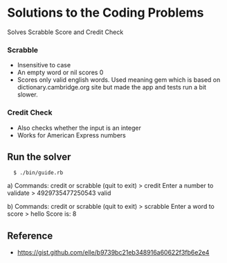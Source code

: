 # Solutions to the Coding Problems
Solves Scrabble Score and Credit Check

### Scrabble
  * Insensitive to case
  * An empty word or nil scores 0
  * Scores only valid english words. Used meaning gem which is based on dictionary.cambridge.org site but made the app and tests run a bit slower.

### Credit Check
  * Also checks whether the input is an integer
  * Works for American Express numbers

## Run the solver
```
  $ ./bin/guide.rb
```

a)
    Commands: credit or scrabble (quit to exit)
    > credit
    Enter a number to validate
    > 4929735477250543
    valid

b)
    Commands: credit or scrabble (quit to exit)
    > scrabble
    Enter a word to score
    > hello
    Score is: 8    

## Reference
- https://gist.github.com/elle/b9739bc21eb348916a60622f3fb6e2e4
